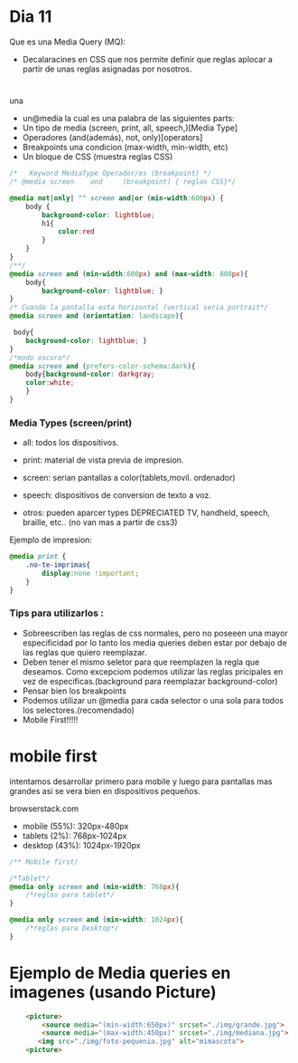 # Dia 11
Que es una Media Query (MQ):

- Decalaracines en CSS que nos permite definir que reglas aplocar a partir de unas reglas asignadas por nosotros.


#

una 
- un@media la cual es una palabra de las siguientes parts:
- Un tipo de media (screen, print, all, speech,)[Media Type]
- Operadores (and(además), not, only)[operators]
- Breakpoints una condicion (max-width, min-width, etc)
- Un bloque de CSS (muestra reglas CSS)

```CSS
/*   Keyword MediaType Operador/es (breakpoint) */
/* @media screen    and     (breakpoint) { reglas CSS}*/

@media not|only| "" screen and|or (min-width:600px) {
    body {
        background-color: lightblue;
        h1{
            color:red
        }
    }
}
/**/
@media screen and (min-width:600px) and (max-width: 800px){
    body{
        background-color: lightblue; }
}
/* Cuando la pantalla esta horizontal (vertical seria portrait*/
@media screen and (orientation: landscape){

 body{
    background-color: lightblue; }
}
/*modo oscuro*/
@media screen and (prefers-color-schema:dark){
    body{background-color: darkgray;
    color:white;
    }
}
```

### Media Types (screen/print)
- all: todos los dispositivos.
- print: material de vista previa de impresion.
- screen: serian pantallas a color(tablets,movil. ordenador)


- speech: dispositivos de conversion de texto a voz.
- otros: pueden aparcer types DEPRECIATED TV, handheld, speech, braille, etc..
(no van mas a partir de css3)


Ejemplo de impresion:
```css
@media print {
    .no-te-imprimas{
        display:none !important;
    }
}
```

### Tips para utilizarlos :
- Sobreescriben las reglas de css normales, pero no poseeen una mayor especificidad por lo tanto los media queries deben estar por debajo de las reglas que quiero reemplazar.
- Deben tener el mismo seletor para que reemplazen la regla que deseamos. Como excepciom podemos utilizar las reglas pricipales en vez de especificas.(background para reemplazar background-color)
- Pensar bien los breakpoints
- Podemos utilizar un @media para cada selector o una sola para todos los selectores.(recomendado)
- Mobile First!!!!!

# mobile first
intentamos desarrollar primero para mobile y luego para pantallas mas grandes asi se vera bien en dispositivos pequeños.

browserstack.com
- mobile (55%): 320px-480px
- tablets (2%): 768px-1024px
- desktop (43%): 1024px-1920px


```css
/** Mobile first/

/*Tablet*/
@media only screen and (min-width: 768px){
    /*reglas para tablet*/
}

@media only screen and (min-width: 1024px){
    /*reglas para Desktop*/
}
```

# Ejemplo de Media queries en imagenes (usando Picture)

```html
    <picture>
        <source media="(min-width:650px)" srcset="./img/grande.jpg">
        <source media="(max-width:450px)" srcset="./img/mediana.jpg">
       <img src="./img/foto-pequenia.jpg" alt="mimascota">
    <picture>
```
